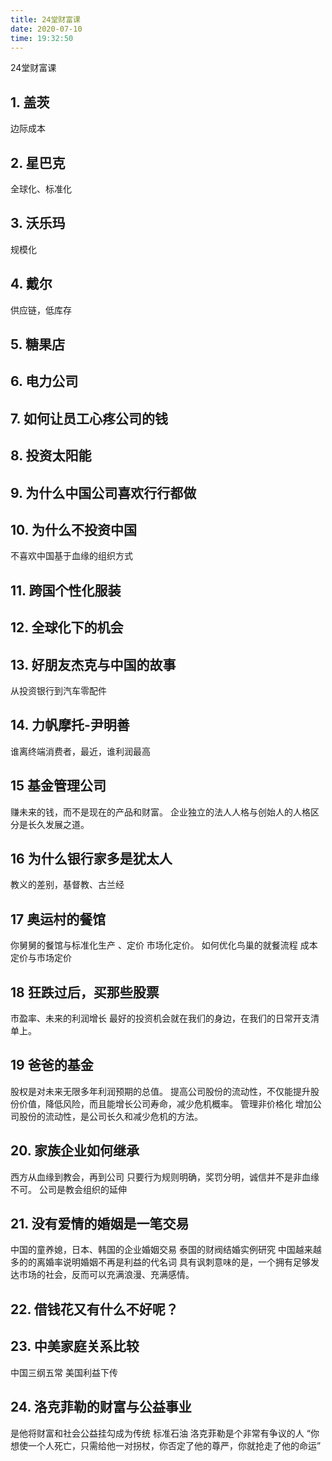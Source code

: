 ```yaml
---
title: 24堂财富课
date: 2020-07-10 
time: 19:32:50
---
```

24堂财富课
## 1. 盖茨
边际成本 

## 2. 星巴克
全球化、标准化

## 3. 沃乐玛
规模化

## 4. 戴尔
供应链，低库存

## 5. 糖果店

## 6. 电力公司

## 7. 如何让员工心疼公司的钱

## 8. 投资太阳能

## 9. 为什么中国公司喜欢行行都做

## 10. 为什么不投资中国
不喜欢中国基于血缘的组织方式

## 11. 跨国个性化服装

## 12. 全球化下的机会

## 13. 好朋友杰克与中国的故事
从投资银行到汽车零配件

## 14. 力帆摩托-尹明善 
谁离终端消费者，最近，谁利润最高

## 15 基金管理公司 
赚未来的钱，而不是现在的产品和财富。
企业独立的法人人格与创始人的人格区分是长久发展之道。

## 16 为什么银行家多是犹太人
教义的差别，基督教、古兰经

## 17 奥运村的餐馆 
你舅舅的餐馆与标准化生产 、定价
市场化定价。
如何优化鸟巢的就餐流程
成本定价与市场定价

## 18 狂跌过后，买那些股票
市盈率、未来的利润增长
最好的投资机会就在我们的身边，在我们的日常开支清单上。

## 19 爸爸的基金
股权是对未来无限多年利润预期的总值。
提高公司股份的流动性，不仅能提升股份价值，降低风险，而且能增长公司寿命，减少危机概率。
管理非价格化
增加公司股份的流动性，是公司长久和减少危机的方法。

## 20. 家族企业如何继承
西方从血缘到教会，再到公司
只要行为规则明确，奖罚分明，诚信并不是非血缘不可。
公司是教会组织的延伸

## 21. 没有爱情的婚姻是一笔交易
中国的童养媳，日本、韩国的企业婚姻交易
泰国的财阀结婚实例研究
中国越来越多的的离婚率说明婚姻不再是利益的代名词
具有讽刺意味的是，一个拥有足够发达市场的社会，反而可以充满浪漫、充满感情。

## 22. 借钱花又有什么不好呢？


## 23. 中美家庭关系比较
中国三纲五常
美国利益下传


## 24. 洛克菲勒的财富与公益事业
是他将财富和社会公益挂勾成为传统
标准石油
洛克菲勒是个非常有争议的人
“你想使一个人死亡，只需给他一对拐杖，你否定了他的尊严，你就抢走了他的命运”

